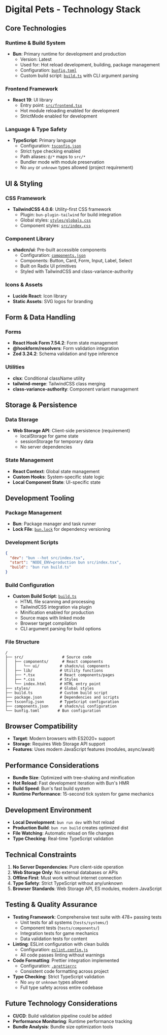 # Digital Pets - Technology Stack

## Core Technologies

### Runtime & Build System
- **Bun**: Primary runtime for development and production
  - Version: Latest
  - Used for: Hot reload development, building, package management
  - Configuration: [`bunfig.toml`](bunfig.toml)
  - Custom build script: [`build.ts`](build.ts) with CLI argument parsing

### Frontend Framework
- **React 19**: UI library
  - Entry point: [`src/frontend.tsx`](src/frontend.tsx)
  - Hot module reloading enabled for development
  - StrictMode enabled for development

### Language & Type Safety
- **TypeScript**: Primary language
  - Configuration: [`tsconfig.json`](tsconfig.json)
  - Strict type checking enabled
  - Path aliases: `@/*` maps to `src/*`
  - Bundler mode with module preservation
  - No `any` or `unknown` types allowed (project requirement)

## UI & Styling

### CSS Framework
- **TailwindCSS 4.0.6**: Utility-first CSS framework
  - Plugin: `bun-plugin-tailwind` for build integration
  - Global styles: [`styles/globals.css`](styles/globals.css)
  - Component styles: [`src/index.css`](src/index.css)

### Component Library
- **shadcn/ui**: Pre-built accessible components
  - Configuration: [`components.json`](components.json)
  - Components: Button, Card, Form, Input, Label, Select
  - Built on Radix UI primitives
  - Styled with TailwindCSS and class-variance-authority

### Icons & Assets
- **Lucide React**: Icon library
- **Static Assets**: SVG logos for branding

## Form & Data Handling

### Forms
- **React Hook Form 7.54.2**: Form state management
- **@hookform/resolvers**: Form validation integration
- **Zod 3.24.2**: Schema validation and type inference

### Utilities
- **clsx**: Conditional className utility
- **tailwind-merge**: TailwindCSS class merging
- **class-variance-authority**: Component variant management

## Storage & Persistence

### Data Storage
- **Web Storage API**: Client-side persistence (requirement)
  - localStorage for game state
  - sessionStorage for temporary data
  - No server dependencies

### State Management
- **React Context**: Global state management
- **Custom Hooks**: System-specific state logic
- **Local Component State**: UI-specific state

## Development Tooling

### Package Management
- **Bun**: Package manager and task runner
- **Lock File**: [`bun.lock`](bun.lock) for dependency versioning

### Development Scripts
```json
{
  "dev": "bun --hot src/index.tsx",
  "start": "NODE_ENV=production bun src/index.tsx", 
  "build": "bun run build.ts"
}
```

### Build Configuration
- **Custom Build Script**: [`build.ts`](build.ts)
  - HTML file scanning and processing
  - TailwindCSS integration via plugin
  - Minification enabled for production
  - Source maps with linked mode
  - Browser target compilation
  - CLI argument parsing for build options

### File Structure
```
/
├── src/                 # Source code
│   ├── components/      # React components
│   │   └── ui/         # shadcn/ui components
│   ├── lib/            # Utility functions
│   ├── *.tsx           # React components/pages
│   ├── *.css           # Styles
│   └── index.html      # HTML entry point
├── styles/             # Global styles
├── build.ts            # Custom build script
├── package.json        # Dependencies and scripts
├── tsconfig.json       # TypeScript configuration
├── components.json     # shadcn/ui configuration
└── bunfig.toml        # Bun configuration
```

## Browser Compatibility
- **Target**: Modern browsers with ES2020+ support
- **Storage**: Requires Web Storage API support
- **Features**: Uses modern JavaScript features (modules, async/await)

## Performance Considerations
- **Bundle Size**: Optimized with tree-shaking and minification
- **Hot Reload**: Fast development iteration with Bun's HMR
- **Build Speed**: Bun's fast build system
- **Runtime Performance**: 15-second tick system for game mechanics

## Development Environment
- **Local Development**: `bun run dev` with hot reload
- **Production Build**: `bun run build` creates optimized dist
- **File Watching**: Automatic reload on file changes
- **Type Checking**: Real-time TypeScript validation

## Technical Constraints
1. **No Server Dependencies**: Pure client-side operation
2. **Web Storage Only**: No external databases or APIs
3. **Offline First**: Must work without internet connection
4. **Type Safety**: Strict TypeScript without any/unknown
5. **Browser Standards**: Web Storage API, ES modules, modern JavaScript

## Testing & Quality Assurance
- **Testing Framework**: Comprehensive test suite with 478+ passing tests
  - Unit tests for all systems (`tests/systems/`)
  - Component tests (`tests/components/`)
  - Integration tests for game mechanics
  - Data validation tests for content
- **Linting**: ESLint configuration with clean builds
  - Configuration: [`eslint.config.js`](eslint.config.js)
  - All code passes linting without warnings
- **Code Formatting**: Prettier integration implemented
  - Configuration: [`.prettierrc`](.prettierrc)
  - Consistent code formatting across project
- **Type Checking**: Strict TypeScript validation
  - No `any` or `unknown` types allowed
  - Full type safety across entire codebase

## Future Technology Considerations
- **CI/CD**: Build validation pipeline could be added
- **Performance Monitoring**: Runtime performance tracking
- **Bundle Analysis**: Bundle size optimization tools